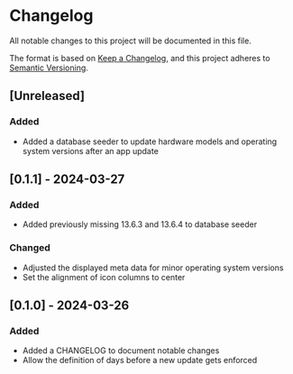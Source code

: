 # Changelog

All notable changes to this project will be documented in this file.

The format is based on [Keep a Changelog](https://keepachangelog.com/en/1.1.0/),
and this project adheres to [Semantic Versioning](https://semver.org/spec/v2.0.0.html).

## [Unreleased]

### Added

- Added a database seeder to update hardware models and operating system versions after an app update

## [0.1.1] - 2024-03-27

### Added

- Added previously missing 13.6.3 and 13.6.4 to database seeder

### Changed

- Adjusted the displayed meta data for minor operating system versions
- Set the alignment of icon columns to center

## [0.1.0] - 2024-03-26

### Added

- Added a CHANGELOG to document notable changes
- Allow the definition of days before a new update gets enforced

